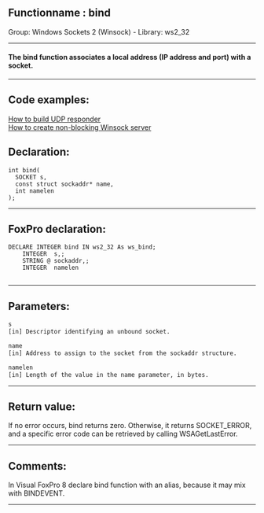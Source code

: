 <link rel="stylesheet" type="text/css" href="../../css/win32api.css">  
<link rel="stylesheet" href="https://cdnjs.cloudflare.com/ajax/libs/font-awesome/4.7.0/css/font-awesome.min.css">

## Functionname : bind
Group: Windows Sockets 2 (Winsock) - Library: ws2_32    
***  


#### The bind function associates a local address (IP address and port) with a socket.
***  


## Code examples:
[How to build UDP responder](../../samples/sample_052.md)  
[How to create non-blocking Winsock server](../../samples/sample_412.md)  

## Declaration:
```foxpro  
int bind(
  SOCKET s,
  const struct sockaddr* name,
  int namelen
);  
```  
***  


## FoxPro declaration:
```foxpro  
DECLARE INTEGER bind IN ws2_32 As ws_bind;
	INTEGER  s,;
	STRING @ sockaddr,;
	INTEGER  namelen
  
```  
***  


## Parameters:
```txt  
s
[in] Descriptor identifying an unbound socket.

name
[in] Address to assign to the socket from the sockaddr structure.

namelen
[in] Length of the value in the name parameter, in bytes.  
```  
***  


## Return value:
If no error occurs, bind returns zero. Otherwise, it returns SOCKET_ERROR, and a specific error code can be retrieved by calling WSAGetLastError.  
***  


## Comments:
In Visual FoxPro 8 declare bind function with an alias, because it may mix with BINDEVENT.  
  
***  

